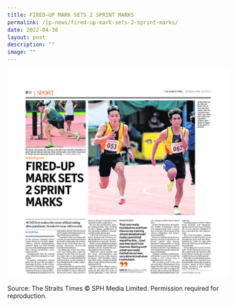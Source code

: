 ```yaml
---
title: FIRED–UP MARK SETS 2 SPRINT MARKS
permalink: /lp-news/fired-up-mark-sets-2-sprint-marks/
date: 2022-04-30
layout: post
description: ""
image: ""
---
```

<a href="/files/Article-4_FIRED-UP-MARK-SETS-2-SPRINT-MARKS.pdf"></a><img src="/images/Article-4_FIRED-UP-MARK-SETS-2-SPRINT-MARKS.jpg">

Source: The Straits Times © SPH Media Limited. Permission required for reproduction.

